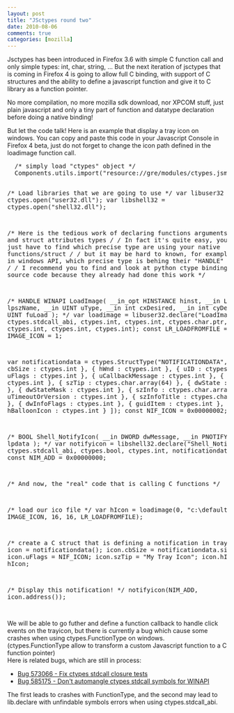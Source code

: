 ```yaml
---
layout: post
title: "JSctypes round two"
date: 2010-08-06
comments: true
categories: [mozilla]
---
```

<p>Jsctypes has been introduced in Firefox 3.6 with simple C function call and
only simple types: int, char, string, ... But the next iteration of jsctypes
that is coming in Firefox 4 is going to allow full C binding, with support of C
structures and the ability to define a javascript function and give it to C
library as a function pointer.</p>
<p>No more compilation, no more mozilla sdk download, nor XPCOM stuff, just
plain javascript and only a tiny part of function and datatype declaration
before doing a native binding!</p>
<p>But let the code talk! Here is an example that display a tray icon on
windows. You can copy and paste this code in your Javascript Console in Firefox
4 beta, just do not forget to change the icon path defined in the loadimage
function call.</p>
<pre>
  /* simply load &quot;ctypes&quot; object */
  Components.utils.import(&quot;resource://gre/modules/ctypes.jsm&quot;);
  
  /* Load libraries that we are going to use */
  var libuser32 = ctypes.open(&quot;user32.dll&quot;);
  var libshell32 = ctypes.open(&quot;shell32.dll&quot;);

  /* Here is the tedious work of declaring functions arguments types and struct attributes types */
  /* In fact it's quite easy, you just have to find which precise type are using your native functions/struct */
  /* but it may be hard to known, for example in windows API, which precise type is behing their &quot;HANDLE&quot; type ... */
  /* I recommend you to find and look at python ctype binding source code because they already had done this work */
    
  /*
  HANDLE WINAPI LoadImage(
    __in_opt  HINSTANCE hinst,
    __in      LPCTSTR lpszName,
    __in      UINT uType,
    __in      int cxDesired,
    __in      int cyDesired,
    __in      UINT fuLoad
  );
  */
  var loadimage = libuser32.declare(&quot;LoadImageA&quot;,
    ctypes.stdcall_abi,
    ctypes.int,
    ctypes.int,
    ctypes.char.ptr,
    ctypes.int,
    ctypes.int,
    ctypes.int,
    ctypes.int);
  const LR_LOADFROMFILE = 16;
  const IMAGE_ICON = 1;
  
  var notificationdata = ctypes.StructType(&quot;NOTIFICATIONDATA&quot;,
                                [{ cbSize  : ctypes.int          },
                                 { hWnd    : ctypes.int          },
                                 { uID     : ctypes.int          },
                                 { uFlags  : ctypes.int          },
                                 { uCallbackMessage : ctypes.int },
                                 { hIcon        : ctypes.int     },
                                 { szTip        : ctypes.char.array(64) },
                                 { dwState      : ctypes.int     },
                                 { dwStateMask  : ctypes.int     },
                                 { szInfo       : ctypes.char.array(256) },
                                 { uTimeoutOrVersion : ctypes.int },
                                 { szInfoTitle  : ctypes.char.array(64) },
                                 { dwInfoFlags  : ctypes.int },
                                 { guidItem     : ctypes.int },
                                 { hBalloonIcon : ctypes.int }
                                ]);
  const NIF_ICON = 0x00000002;
  
  /*
  BOOL Shell_NotifyIcon(
    __in  DWORD dwMessage,
    __in  PNOTIFYICONDATA lpdata
  );
  */
  var notifyicon = libshell32.declare(&quot;Shell_NotifyIcon&quot;,
                                    ctypes.stdcall_abi,
                                    ctypes.bool,
                                    ctypes.int,
                                    notificationdata.ptr);
  const NIM_ADD = 0x00000000;
  

  /* And now, the &quot;real&quot; code that is calling C functions */

  /* load our ico file */
  var hIcon = loadimage(0, &quot;c:\\default.ico&quot;, IMAGE_ICON, 16, 16, LR_LOADFROMFILE);
  
  /* create a C struct that is defining a notification in tray */
  var icon = notificationdata();
  icon.cbSize = notificationdata.size;
  icon.uFlags = NIF_ICON;
  icon.szTip = &quot;My Tray Icon&quot;;
  icon.hIcon = hIcon;
  
  /* Display this notification! */
  notifyicon(NIM_ADD, icon.address());

</pre>
<p>We will be able to go futher and define a function callback to handle click
events on the trayicon, but there is currently a bug which cause some crashes
when using ctypes.FunctionType on windows. (ctypes.FunctionType allow to
transform a custom Javascript function to a C function pointer)<br />
Here is related bugs, which are still in process:</p>
<ul>
<li><a href="https://bugzilla.mozilla.org/show_bug.cgi?id=573066" hreflang="en">Bug 573066 - Fix ctypes stdcall closure tests</a></li>
<li><a href="https://bugzilla.mozilla.org/show_bug.cgi?id=585175" hreflang="en">Bug 585175 - Don't automangle ctypes stdcall symbols for WINAPI</a></li>
</ul>
The first leads to crashes with FunctionType, and the second may lead to
lib.declare with unfindable symbols errors when using ctypes.stdcall_abi.